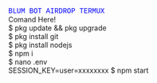 <font face="courier" color="blue">BLUM BOT AIRDROP TERMUX</font><br>
Comand Here!<br>
$ pkg update && pkg upgrade <br>
$ pkg install git<br>
$ pkg install nodejs<br>
$ npm i <br>
$ nano .env <br>
SESSION_KEY=user=xxxxxxxx
$ npm start <br>

